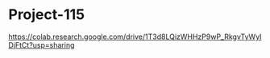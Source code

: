 # Project-115


https://colab.research.google.com/drive/1T3d8LQizWHHzP9wP_RkgvTyWyIDjFtCt?usp=sharing
